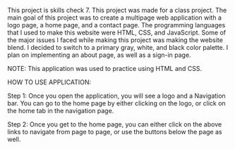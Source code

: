 This project is skills check 7. This project was made for a class project. The main goal of this project was to create a multipage web application with a logo page, 
a home page, and a contact page. The programming languages that I used to make this website were HTML, CSS, and JavaScript. Some of the major issues I faced while making
this project was making the website blend. I decided to switch to a primary gray, white, and black color palette. I plan on implementing an about page, 
as well as a sign-in page.

NOTE: This application was used to practice using HTML and CSS.

HOW TO USE APPLICATION:

Step 1: Once you open the application, you will see a logo and a Navigation bar. You can go to the home page by either clicking on the logo, or click on the home tab in the navigation page.

Step 2: Once you get to the home page, you can either click on the above links to navigate from page to page, or use the buttons below the page as well.
